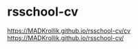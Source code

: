 # rsschool-cv
https://MADKrollik.github.io/rsschool-cv/cv
https://MADKrollik.github.io/rsschool-cv/
